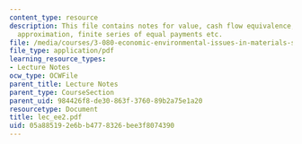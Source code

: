 ```yaml
---
content_type: resource
description: This file contains notes for value, cash flow equivalence, discount rate
  approximation, finite series of equal payments etc.
file: /media/courses/3-080-economic-environmental-issues-in-materials-selection-fall-2005/05a885192e6bb4778326bee3f8074390_lec_ee2.pdf
file_type: application/pdf
learning_resource_types:
- Lecture Notes
ocw_type: OCWFile
parent_title: Lecture Notes
parent_type: CourseSection
parent_uid: 984426f8-de30-863f-3760-89b2a75e1a20
resourcetype: Document
title: lec_ee2.pdf
uid: 05a88519-2e6b-b477-8326-bee3f8074390
---
```

